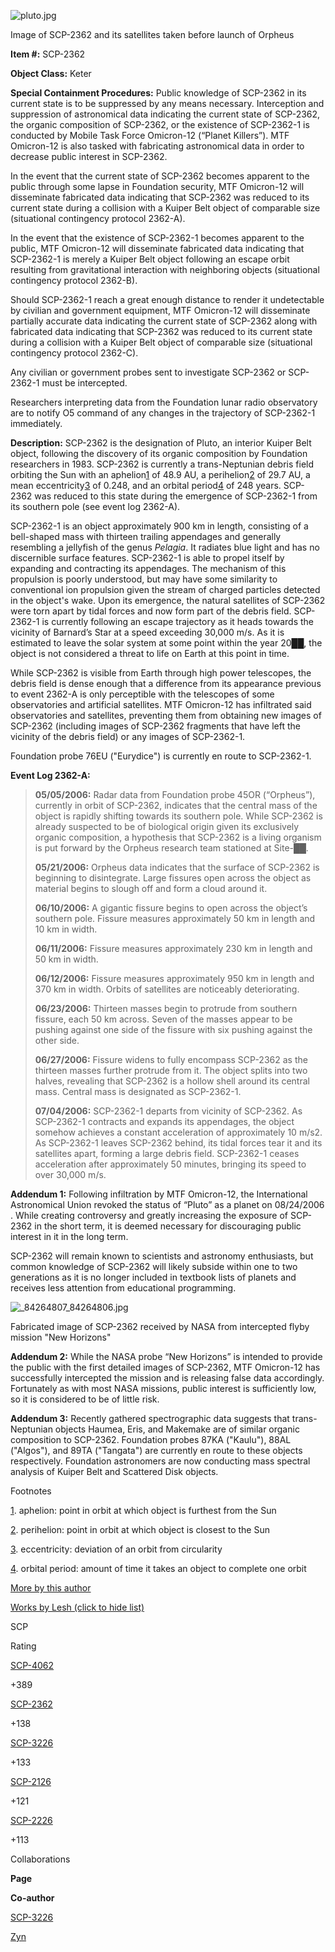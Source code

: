 ![pluto.jpg](http://scp-wiki.wdfiles.com/local--files/scp-2362/pluto.jpg)

Image of SCP-2362 and its satellites taken before launch of Orpheus

**Item #:** SCP-2362

**Object Class:** Keter

**Special Containment Procedures:** Public knowledge of SCP-2362 in its current state is to be suppressed by any means necessary. Interception and suppression of astronomical data indicating the current state of SCP-2362, the organic composition of SCP-2362, or the existence of SCP-2362-1 is conducted by Mobile Task Force Omicron-12 (“Planet Killers”). MTF Omicron-12 is also tasked with fabricating astronomical data in order to decrease public interest in SCP-2362.

In the event that the current state of SCP-2362 becomes apparent to the public through some lapse in Foundation security, MTF Omicron-12 will disseminate fabricated data indicating that SCP-2362 was reduced to its current state during a collision with a Kuiper Belt object of comparable size (situational contingency protocol 2362-A).

In the event that the existence of SCP-2362-1 becomes apparent to the public, MTF Omicron-12 will disseminate fabricated data indicating that SCP-2362-1 is merely a Kuiper Belt object following an escape orbit resulting from gravitational interaction with neighboring objects (situational contingency protocol 2362-B).

Should SCP-2362-1 reach a great enough distance to render it undetectable by civilian and government equipment, MTF Omicron-12 will disseminate partially accurate data indicating the current state of SCP-2362 along with fabricated data indicating that SCP-2362 was reduced to its current state during a collision with a Kuiper Belt object of comparable size (situational contingency protocol 2362-C).

Any civilian or government probes sent to investigate SCP-2362 or SCP-2362-1 must be intercepted.

Researchers interpreting data from the Foundation lunar radio observatory are to notify O5 command of any changes in the trajectory of SCP-2362-1 immediately.

**Description:** SCP-2362 is the designation of Pluto, an interior Kuiper Belt object, following the discovery of its organic composition by Foundation researchers in 1983. SCP-2362 is currently a trans-Neptunian debris field orbiting the Sun with an aphelion[1](javascript:;) of 48.9 AU, a perihelion[2](javascript:;) of 29.7 AU, a mean eccentricity[3](javascript:;) of 0.248, and an orbital period[4](javascript:;) of 248 years. SCP-2362 was reduced to this state during the emergence of SCP-2362-1 from its southern pole (see event log 2362-A).

SCP-2362-1 is an object approximately 900 km in length, consisting of a bell-shaped mass with thirteen trailing appendages and generally resembling a jellyfish of the genus _Pelagia_. It radiates blue light and has no discernible surface features. SCP-2362-1 is able to propel itself by expanding and contracting its appendages. The mechanism of this propulsion is poorly understood, but may have some similarity to conventional ion propulsion given the stream of charged particles detected in the object's wake. Upon its emergence, the natural satellites of SCP-2362 were torn apart by tidal forces and now form part of the debris field. SCP-2362-1 is currently following an escape trajectory as it heads towards the vicinity of Barnard’s Star at a speed exceeding 30,000 m/s. As it is estimated to leave the solar system at some point within the year 20██, the object is not considered a threat to life on Earth at this point in time.

While SCP-2362 is visible from Earth through high power telescopes, the debris field is dense enough that a difference from its appearance previous to event 2362-A is only perceptible with the telescopes of some observatories and artificial satellites. MTF Omicron-12 has infiltrated said observatories and satellites, preventing them from obtaining new images of SCP-2362 (including images of SCP-2362 fragments that have left the vicinity of the debris field) or any images of SCP-2362-1.

Foundation probe 76EU ("Eurydice") is currently en route to SCP-2362-1.

**Event Log 2362-A:**

> **05/05/2006:** Radar data from Foundation probe 45OR (“Orpheus”), currently in orbit of SCP-2362, indicates that the central mass of the object is rapidly shifting towards its southern pole. While SCP-2362 is already suspected to be of biological origin given its exclusively organic composition, a hypothesis that SCP-2362 is a living organism is put forward by the Orpheus research team stationed at Site-██.
> 
> **05/21/2006:** Orpheus data indicates that the surface of SCP-2362 is beginning to disintegrate. Large fissures open across the object as material begins to slough off and form a cloud around it.
> 
> **06/10/2006:** A gigantic fissure begins to open across the object’s southern pole. Fissure measures approximately 50 km in length and 10 km in width.
> 
> **06/11/2006:** Fissure measures approximately 230 km in length and 50 km in width.
> 
> **06/12/2006:** Fissure measures approximately 950 km in length and 370 km in width. Orbits of satellites are noticeably deteriorating.
> 
> **06/23/2006:** Thirteen masses begin to protrude from southern fissure, each 50 km across. Seven of the masses appear to be pushing against one side of the fissure with six pushing against the other side.
> 
> **06/27/2006:** Fissure widens to fully encompass SCP-2362 as the thirteen masses further protrude from it. The object splits into two halves, revealing that SCP-2362 is a hollow shell around its central mass. Central mass is designated as SCP-2362-1.
> 
> **07/04/2006:** SCP-2362-1 departs from vicinity of SCP-2362. As SCP-2362-1 contracts and expands its appendages, the object somehow achieves a constant acceleration of approximately 10 m/s2. As SCP-2362-1 leaves SCP-2362 behind, its tidal forces tear it and its satellites apart, forming a large debris field. SCP-2362-1 ceases acceleration after approximately 50 minutes, bringing its speed to over 30,000 m/s.

**Addendum 1:** Following infiltration by MTF Omicron-12, the International Astronomical Union revoked the status of “Pluto” as a planet on 08/24/2006 . While creating controversy and greatly increasing the exposure of SCP-2362 in the short term, it is deemed necessary for discouraging public interest in it in the long term.

SCP-2362 will remain known to scientists and astronomy enthusiasts, but common knowledge of SCP-2362 will likely subside within one to two generations as it is no longer included in textbook lists of planets and receives less attention from educational programming.

![_84264807_84264806.jpg](http://scp-wiki.wdfiles.com/local--files/scp-2362/_84264807_84264806.jpg)

Fabricated image of SCP-2362 received by NASA from intercepted flyby mission "New Horizons"

**Addendum 2:** While the NASA probe “New Horizons” is intended to provide the public with the first detailed images of SCP-2362, MTF Omicron-12 has successfully intercepted the mission and is releasing false data accordingly. Fortunately as with most NASA missions, public interest is sufficiently low, so it is considered to be of little risk.

**Addendum 3:** Recently gathered spectrographic data suggests that trans-Neptunian objects Haumea, Eris, and Makemake are of similar organic composition to SCP-2362. Foundation probes 87KA ("Kaulu"), 88AL ("Algos"), and 89TA ("Tangata") are currently en route to these objects respectively. Foundation astronomers are now conducting mass spectral analysis of Kuiper Belt and Scattered Disk objects.

Footnotes

[1](javascript:;). aphelion: point in orbit at which object is furthest from the Sun

[2](javascript:;). perihelion: point in orbit at which object is closest to the Sun

[3](javascript:;). eccentricity: deviation of an orbit from circularity

[4](javascript:;). orbital period: amount of time it takes an object to complete one orbit

[More by this author](javascript:;)

[Works by Lesh (click to hide list)](javascript:;)

SCP

Rating

[SCP-4062](/scp-4062)

+389

[SCP-2362](/scp-2362)

+138

[SCP-3226](/scp-3226)

+133

[SCP-2126](/scp-2126)

+121

[SCP-2226](/scp-2226)

+113

Collaborations

**Page**

**Co-author**

[SCP-3226](/scp-3226)

[Zyn](http://www.scp-wiki.net/researcher-zyn-s-personnel-file)